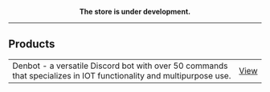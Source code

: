 <p align="center"> 
  <b> The store is under development. </b> 
</p>

<hr>

<h2> Products </h2>
<table>
  <tr> 
    <td> Denbot - a versatile Discord bot with over 50 commands that specializes in IOT functionality and multipurpose use. </td>
    <td> <a href="/view" class="button"> View </a> </td>
  </tr>
</table>
